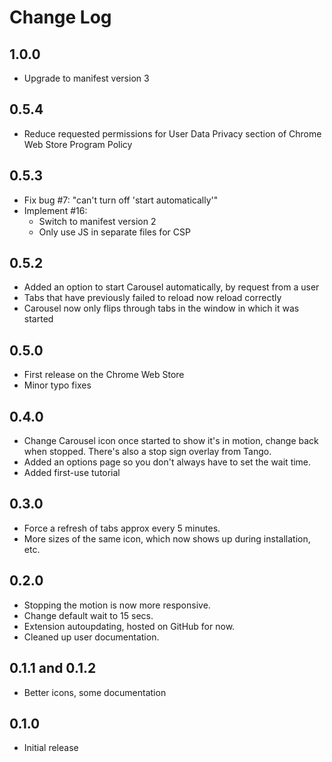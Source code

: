 Change Log
==========

1.0.0
-----
* Upgrade to manifest version 3

0.5.4
-----

* Reduce requested permissions for User Data Privacy section of Chrome Web Store Program Policy

0.5.3
-----

* Fix bug #7: "can't turn off 'start automatically'"
* Implement #16:
    * Switch to manifest version 2
    * Only use JS in separate files for CSP

0.5.2
-----

* Added an option to start Carousel automatically, by request from a user
* Tabs that have previously failed to reload now reload correctly
* Carousel now only flips through tabs in the window in which it was started

0.5.0
-----

* First release on the Chrome Web Store
* Minor typo fixes

0.4.0
-----

* Change Carousel icon once started to show it's in motion, change back when stopped.  There's also a stop sign overlay from Tango.
* Added an options page so you don't always have to set the wait time.
* Added first-use tutorial

0.3.0
-----

* Force a refresh of tabs approx every 5 minutes.
* More sizes of the same icon, which now shows up during installation, etc.

0.2.0
-----

* Stopping the motion is now more responsive.
* Change default wait to 15 secs.
* Extension autoupdating, hosted on GitHub for now.
* Cleaned up user documentation.

0.1.1 and 0.1.2
---------------

* Better icons, some documentation

0.1.0
-----

* Initial release
